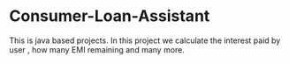 # Consumer-Loan-Assistant
This is java based projects. In this project we calculate the interest paid by user , how many EMI remaining and many more.
